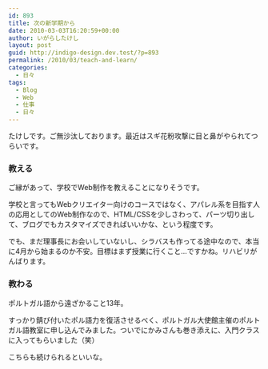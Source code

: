 ```yaml
---
id: 893
title: 次の新学期から
date: 2010-03-03T16:20:59+00:00
author: いがらしたけし
layout: post
guid: http://indigo-design.dev.test/?p=893
permalink: /2010/03/teach-and-learn/
categories:
  - 日々
tags:
  - Blog
  - Web
  - 仕事
  - 日々
---
```

<p>たけしです。ご無沙汰しております。最近はスギ花粉攻撃に目と鼻がやられてつらいです。</p>
<h3>教える</h3>
<p>ご縁があって、学校でWeb制作を教えることになりそうです。</p>
<p>学校と言ってもWebクリエイター向けのコースではなく、アパレル系を目指す人の応用としてのWeb制作なので、HTML/CSSを少しさわって、パーツ切り出して、ブログでもカスタマイズできればいいかな、という程度です。</p>
<p>でも、まだ理事長にお会いしていないし、シラバスも作ってる途中なので、本当に4月から始まるのか不安。目標はまず授業に行くこと…ですかね。リハビリがんばります。</p>
<h3>教わる</h3>
<p>ポルトガル語から遠ざかること13年。</p>
<p>すっかり錆び付いたポル語力を復活させるべく、ポルトガル大使館主催のポルトガル語教室に申し込んでみました。ついでにかみさんも巻き添えに、入門クラスに入ってもらいました（笑）</p>
<p>こちらも続けられるといいな。</p>